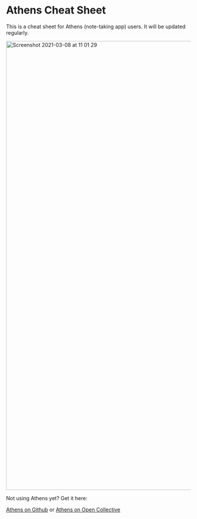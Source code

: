 # Athens Cheat Sheet
 
 This is a cheat sheet for Athens (note-taking app) users. It will be updated regularly.
 
<img width="1222" alt="Screenshot 2021-03-08 at 11 01 29" src="https://user-images.githubusercontent.com/62331069/110312916-a49ae480-7ffd-11eb-944e-37c5e89fe5bc.png">

Not using Athens yet? Get it here:

[Athens on Github](https://github.com/athensresearch)
or
[Athens on Open Collective](https://opencollective.com/athens/)
